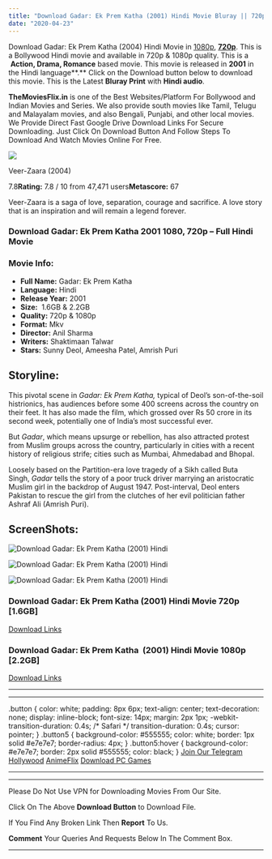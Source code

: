```yaml
---
title: "Download Gadar: Ek Prem Katha (2001) Hindi Movie Bluray || 720p [1.6GB] || 1080p [2.2GB]"
date: "2020-04-23"
---
```


Download Gadar: Ek Prem Katha (2004) Hindi Movie in [1080p](https://1moviesflix.com/1080p-movies/), [**720p**](https://1moviesflix.com/720p-movies/). This is a Bollywood Hindi movie and available in 720p & 1080p quality. This is a  **Action, Drama, Romance** based movie. This movie is released in **2001** in the Hindi language**.** Click on the Download button below to download this movie. This is the Latest **Bluray Print** with **Hindi audio**.

**TheMoviesFlix.in** is one of the Best Websites/Platform For Bollywood and Indian Movies and Series. We also provide south movies like Tamil, Telugu and Malayalam movies, and also Bengali, Punjabi, and other local movies. We Provide Direct Fast Google Drive Download Links For Secure Downloading. Just Click On Download Button And Follow Steps To Download And Watch Movies Online For Free.

[![](https://m.media-amazon.com/images/M/MV5BY2VlOTc4ZjctYjVlMS00NDYwLWEwZjctZmYzZmVkNGU5NjNjXkEyXkFqcGdeQXVyODE5NzE3OTE@._V1_SX300.jpg)](https://www.imdb.com/title/tt0420332/ "Veer-Zaara")

Veer-Zaara (2004)

7.8**Rating:** 7.8 / 10 from 47,471 users**Metascore:** 67

Veer-Zaara is a saga of love, separation, courage and sacrifice. A love story that is an inspiration and will remain a legend forever.

### Download Gadar: Ek Prem Katha 2001 1080, 720p – Full Hindi Movie

### Movie Info:

- **Full Name:** Gadar: Ek Prem Katha
- **Language:** Hindi
- **Release Year:** 2001
- **Size:**  1.6GB & 2.2GB
- **Quality:** 720p & 1080p
- **Format:** Mkv
- **Director:** Anil Sharma
- **Writers:** Shaktimaan Talwar
- **Stars:** Sunny Deol, Ameesha Patel, Amrish Puri

## Storyline:

This pivotal scene in _Gadar: Ek Prem Katha,_ typical of Deol’s son-of-the-soil histrionics, has audiences before some 400 screens across the country on their feet. It has also made the film, which grossed over Rs 50 crore in its second week, potentially one of India’s most successful ever.

But _Gadar_, which means upsurge or rebellion, has also attracted protest from Muslim groups across the country, particularly in cities with a recent history of religious strife; cities such as Mumbai, Ahmedabad and Bhopal.

Loosely based on the Partition-era love tragedy of a Sikh called Buta Singh, _Gadar_ tells the story of a poor truck driver marrying an aristocratic Muslim girl in the backdrop of August 1947. Post-interval, Deol enters Pakistan to rescue the girl from the clutches of her evil politician father Ashraf Ali (Amrish Puri).

## ScreenShots:

![Download Gadar: Ek Prem Katha (2001) Hindi](https://m.media-amazon.com/images/M/MV5BZDk2ZWFlNGMtY2Y0YS00OTNjLThhYzMtZGNmODA3ZTI0ZjZmXkEyXkFqcGdeQXVyMjMxNzEzNTc@._V1_QL50_SY1000_CR0,0,1429,1000_AL_.jpg)

![Download Gadar: Ek Prem Katha (2001) Hindi](https://m.media-amazon.com/images/M/MV5BOTI5MTFmZGMtMTNkNC00ODYyLTk3NGItYTYwZDZhMjhlNzNkXkEyXkFqcGdeQXVyMjMxNzEzNTc@._V1_QL50_.jpg)

![Download Gadar: Ek Prem Katha (2001) Hindi](https://m.media-amazon.com/images/M/MV5BYjMwM2ZjMTgtNzA5YS00NmNiLWE4OGEtYjYzMWM1OTY2MDIyXkEyXkFqcGdeQXVyMjMxNzEzNTc@._V1_QL50_SY1000_CR0,0,1242,1000_AL_.jpg)

### Download Gadar: Ek Prem Katha (2001) Hindi Movie 720p \[1.6GB\]

[Download Links](https://1moviesflix.com?a270777880=bjZlZzk2aGxMLzh6eXovbzM3cGVsSFJBVHRNOFA4Y0d5SFBMcnFmQ21TakRnOFE2MjkwNXN1RUZLckZKanZ5VXdGOXFWWUZZSlhCNDNZSlNmMjdBajM2YTk5UldPT3QzdXcvZ2FDTndUQlE9)

### Download Gadar: Ek Prem Katha  (2001) Hindi Movie 1080p \[2.2GB\] 

[Download Links](https://1moviesflix.com?a270777880=bjZlZzk2aGxMLzh6eXovbzM3cGVsSFJBVHRNOFA4Y0d5SFBMcnFmQ21TakRnOFE2MjkwNXN1RUZLckZKanZ5VVpiL2tWTysrSHdGWXhZRlZDdlh0ZzVWakoza2F3alYrRWlncFJBZmlxSWc9)

* * *

* * *

.button { color: white; padding: 8px 6px; text-align: center; text-decoration: none; display: inline-block; font-size: 14px; margin: 2px 1px; -webkit-transition-duration: 0.4s; /\* Safari \*/ transition-duration: 0.4s; cursor: pointer; } .button5 { background-color: #555555; color: white; border: 1px solid #e7e7e7; border-radius: 4px; } .button5:hover { background-color: #e7e7e7; border: 2px solid #555555; color: black; } [Join Our Telegram](http://gdrivepro.xyz/join.php) [Hollywood](https://moviesverse.com/) [AnimeFlix](https://animeflix.in/) [Download PC Games](https://gamesflix.net/)  

* * *

* * *

  

Please Do Not Use VPN for Downloading Movies From Our Site.

Click On The Above **Download Button** to Download File.

If You Find Any Broken Link Then **Report** To Us.

**Comment** Your Queries And Requests Below In The Comment Box.

* * *
